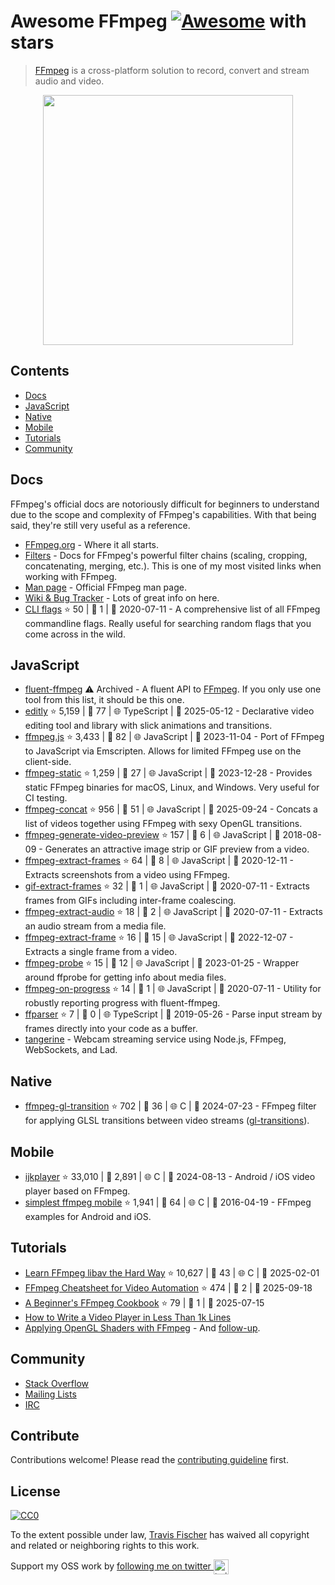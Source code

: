 # Awesome FFmpeg [![Awesome](https://awesome.re/badge.svg)](https://awesome.re) with stars

> [FFmpeg](http://ffmpeg.org) is a cross-platform solution to record, convert and stream audio and video.

<p align="center">
  <img width="400" src="https://cdn.rawgit.com/transitive-bullshit/awesome-ffmpeg/master/ffmpeg-logo.svg">
</p>

## Contents

* [Docs](#docs)
* [JavaScript](#javascript)
* [Native](#native)
* [Mobile](#mobile)
* [Tutorials](#tutorials)
* [Community](#community)

## Docs

FFmpeg's official docs are notoriously difficult for beginners to understand due to the scope and complexity of FFmpeg's capabilities. With that being said, they're still very useful as a reference.

* [FFmpeg.org](http://ffmpeg.org) - Where it all starts.
* [Filters](https://ffmpeg.org/ffmpeg-filters.html) - Docs for FFmpeg's powerful filter chains (scaling, cropping, concatenating, merging, etc.). This is one of my most visited links when working with FFmpeg.
* [Man page](https://man.cx/ffmpeg) - Official FFmpeg man page.
* [Wiki & Bug Tracker](https://trac.ffmpeg.org) - Lots of great info on here.
* [CLI flags](https://github.com/transitive-bullshit/ffmpeg-cli-flags/blob/master/readme.md) ⭐ 50 | 🐛 1 | 📅 2020-07-11 - A comprehensive list of all FFmpeg commandline flags. Really useful for searching random flags that you come across in the wild.

## JavaScript

* [fluent-ffmpeg](https://github.com/fluent-ffmpeg/node-fluent-ffmpeg) ⚠️ Archived - A fluent API to [FFmpeg](http://www.ffmpeg.org). If you only use one tool from this list, it should be this one.
* [editly](https://github.com/mifi/editly) ⭐ 5,159 | 🐛 77 | 🌐 TypeScript | 📅 2025-05-12 - Declarative video editing tool and library with slick animations and transitions.
* [ffmpeg.js](https://github.com/Kagami/ffmpeg.js) ⭐ 3,433 | 🐛 82 | 🌐 JavaScript | 📅 2023-11-04 - Port of FFmpeg to JavaScript via Emscripten. Allows for limited FFmpeg use on the client-side.
* [ffmpeg-static](https://github.com/eugeneware/ffmpeg-static) ⭐ 1,259 | 🐛 27 | 🌐 JavaScript | 📅 2023-12-28 - Provides static FFmpeg binaries for macOS, Linux, and Windows. Very useful for CI testing.
* [ffmpeg-concat](https://github.com/transitive-bullshit/ffmpeg-concat) ⭐ 956 | 🐛 51 | 🌐 JavaScript | 📅 2025-09-24 - Concats a list of videos together using FFmpeg with sexy OpenGL transitions.
* [ffmpeg-generate-video-preview](https://github.com/transitive-bullshit/ffmpeg-generate-video-preview) ⭐ 157 | 🐛 6 | 🌐 JavaScript | 📅 2018-08-09 - Generates an attractive image strip or GIF preview from a video.
* [ffmpeg-extract-frames](https://github.com/transitive-bullshit/ffmpeg-extract-frames) ⭐ 64 | 🐛 8 | 🌐 JavaScript | 📅 2020-12-11 - Extracts screenshots from a video using FFmpeg.
* [gif-extract-frames](https://github.com/transitive-bullshit/gif-extract-frames) ⭐ 32 | 🐛 1 | 🌐 JavaScript | 📅 2020-07-11 - Extracts frames from GIFs including inter-frame coalescing.
* [ffmpeg-extract-audio](https://github.com/transitive-bullshit/ffmpeg-extract-audio) ⭐ 18 | 🐛 2 | 🌐 JavaScript | 📅 2020-07-11 - Extracts an audio stream from a media file.
* [ffmpeg-extract-frame](https://github.com/transitive-bullshit/ffmpeg-extract-frame) ⭐ 16 | 🐛 15 | 🌐 JavaScript | 📅 2022-12-07 - Extracts a single frame from a video.
* [ffmpeg-probe](https://github.com/transitive-bullshit/ffmpeg-probe) ⭐ 15 | 🐛 12 | 🌐 JavaScript | 📅 2023-01-25 - Wrapper around ffprobe for getting info about media files.
* [ffmpeg-on-progress](https://github.com/transitive-bullshit/ffmpeg-on-progress) ⭐ 14 | 🐛 1 | 🌐 JavaScript | 📅 2020-07-11 - Utility for robustly reporting progress with fluent-ffmpeg.
* [ffparser](https://github.com/NiKlimenko/FFParser) ⭐ 7 | 🐛 0 | 🌐 TypeScript | 📅 2019-05-26 - Parse input stream by frames directly into your code as a buffer.
* [tangerine](https://github.com/niftylettuce/tangerine) - Webcam streaming service using Node.js, FFmpeg, WebSockets, and Lad.

## Native

* [ffmpeg-gl-transition](https://github.com/transitive-bullshit/ffmpeg-gl-transition) ⭐ 702 | 🐛 36 | 🌐 C | 📅 2024-07-23 - FFmpeg filter for applying GLSL transitions between video streams ([gl-transitions](https://gl-transitions.com/)).

## Mobile

* [ijkplayer](https://github.com/Bilibili/ijkplayer) ⭐ 33,010 | 🐛 2,891 | 🌐 C | 📅 2024-08-13 - Android / iOS video player based on FFmpeg.
* [simplest ffmpeg mobile](https://github.com/leixiaohua1020/simplest_ffmpeg_mobile) ⭐ 1,941 | 🐛 64 | 🌐 C | 📅 2016-04-19 - FFmpeg examples for Android and iOS.

## Tutorials

* [Learn FFmpeg libav the Hard Way](https://github.com/leandromoreira/ffmpeg-libav-tutorial) ⭐ 10,627 | 🐛 43 | 🌐 C | 📅 2025-02-01
* [FFmpeg Cheatsheet for Video Automation](https://github.com/rendi-api/ffmpeg-cheatsheet) ⭐ 474 | 🐛 2 | 📅 2025-09-18
* [A Beginner's FFmpeg Cookbook](https://github.com/talwrii/ffmpeg-cookbook) ⭐ 79 | 🐛 1 | 📅 2025-07-15
* [How to Write a Video Player in Less Than 1k Lines](http://dranger.com/ffmpeg)
* [Applying OpenGL Shaders with FFmpeg](https://nervous.io/ffmpeg/opengl/2017/01/31/ffmpeg-opengl) - And [follow-up](https://nervous.io/ffmpeg/opengl/2017/05/15/ffmpeg-pbo-yuv).

## Community

* [Stack Overflow](https://superuser.com/questions/tagged/ffmpeg)
* [Mailing Lists](https://www.ffmpeg.org/contact.html#MailingLists)
* [IRC](https://www.ffmpeg.org/contact.html#IRCChannels)

## Contribute

Contributions welcome! Please read the [contributing guideline](origin/contributing.md) first.

## License

[![CC0](http://mirrors.creativecommons.org/presskit/buttons/88x31/svg/cc-zero.svg)](http://creativecommons.org/publicdomain/zero/1.0)

To the extent possible under law, [Travis Fischer](https://github.com/transitive-bullshit) has waived all copyright and related or neighboring rights to this work.

Support my OSS work by <a href="https://twitter.com/transitive_bs">following me on twitter <img src="https://storage.googleapis.com/saasify-assets/twitter-logo.svg" alt="twitter" height="24px" align="center"></a>
